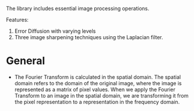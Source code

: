 The library includes essential image processing operations.

Features:
1. Error Diffusion with varying levels
2. Three image sharpening techniques using the Laplacian filter.


# General
* The Fourier Transform is calculated in the spatial domain. The spatial domain refers to the domain of the original image, where the image is represented as a matrix of pixel values. When we apply the Fourier Transform to an image in the spatial domain, we are transforming it from the pixel representation to a representation in the frequency domain.
